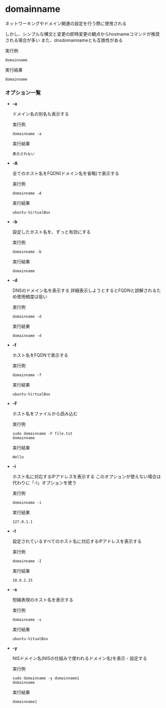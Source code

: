 [](ファイル名はコマンド名.md)
# domainname
ネットワーキングやドメイン関連の設定を行う際に使用される

しかし、シンプルな構文と変更の即時変更の観点からhostnameコマンドが推奨される場合が多い
また、dnsdomainnameとも互換性がある

  実行例 [](変更しない)
  
  ```
  domainname
  ```


  実行結果　[](変更しない)


  ```
  domainname
  ```


### オプション一覧




- **-a**
  
  ドメイン名の別名も表示する

  実行例 [](変更しない)
  
  ```
  domainname -a
  ```


  実行結果　[](変更しない)


  ```
  表示されない
  ```
- **-A** 
    
  全てのホスト名をFQDN(ドメイン名を省略)で表示する
  
  実行例　[](変更しない)
  
  ```
  domainname -A
  ```


  実行結果　[](変更しない)


  ```
  ubuntu-VirtualBox
  ```
- **-b** 
    
  設定したホスト名を、ずっと有効にする
  
  実行例　[](変更しない)
  
  ```
  domainname -b
  ```


  実行結果　[](変更しない)


  ```
  domainname
  ```
- **-d** 
    
  DNSのドメイン名を表示する
  詳細表示しようとするとFQDNと誤解されるため使用頻度は低い
  
  実行例　[](変更しない)
  
  ```
  domainname -d
  ```


  実行結果　[](変更しない)


  ```
  domainname -d
  ```
- **-f** 
    
  ホスト名をFQDNで表示する
  
  実行例　[](変更しない)
  
  ```
  domainname -f
  ```


  実行結果　[](変更しない)


  ```
  ubuntu-VirtualBox
  ```
- **-F** 
    
  ホスト名をファイルから読み込む
  
  実行例　[](変更しない)
  
  ```
  sudo domainname -F file.txt
  domainname
  ```


  実行結果　[](変更しない)


  ```
  Hello
  ```
- **-i** 
    
  ホスト名に対応するIPアドレスを表示する
  このオプションが使えない場合は代わりに「-I」オプションを使う
  
  実行例　[](変更しない)
  
  ```
  domainname -i
  ```


  実行結果　[](変更しない)


  ```
  127.0.1.1
  ```
- **-I** 
    
  設定されているすべてのホスト名に対応するIPアドレスを表示する
  
  実行例　[](変更しない)
  
  ```
  domainname -I
  ```


  実行結果　[](変更しない)


  ```
  10.0.2.15
  ```
- **-s** 
    
  短縮表現のホスト名を表示する
  
  実行例　[](変更しない)
  
  ```
  domainname -s
  ```


  実行結果　[](変更しない)


  ```
  ubuntu-VitualBox
  ```
- **-y** 
    
  NISドメイン名(NISの仕組みで使われるドメイン名)を表示・設定する
  
  実行例　[](変更しない)
  
  ```
  sudo domainname -y domainname1
  domainname
  ```


  実行結果　[](変更しない)


  ```
  domainname1
  ```